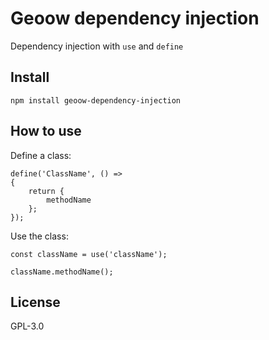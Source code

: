 # Geoow dependency injection

Dependency injection with `use` and `define`

## Install
```
npm install geoow-dependency-injection
```

## How to use
Define a class:
```
define('ClassName', () =>
{
    return {
        methodName
    };
});
```

Use the class:
```
const className = use('className');

className.methodName();
```

## License
GPL-3.0